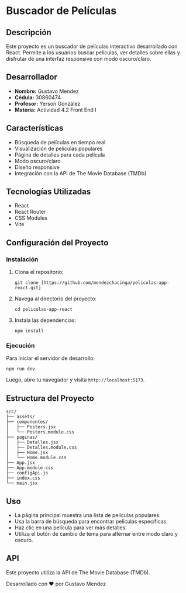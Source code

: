 # Buscador de Películas

## Descripción
Este proyecto es un buscador de películas interactivo desarrollado con React. Permite a los usuarios buscar películas, ver detalles sobre ellas y disfrutar de una interfaz responsive con modo oscuro/claro.

## Desarrollador
- **Nombre:** Gustavo Mendez
- **Cédula:** 30860474
- **Profesor:** Yerson González
- **Materia:** Actividad 4.2 Front End I

## Características
- Búsqueda de películas en tiempo real
- Visualización de películas populares
- Página de detalles para cada película
- Modo oscuro/claro
- Diseño responsive
- Integración con la API de The Movie Database (TMDb)

## Tecnologías Utilizadas
- React
- React Router
- CSS Modules
- Vite

## Configuración del Proyecto


### Instalación
1. Clona el repositorio:
   ```
   git clone [https://github.com/mendezchacinga/peliculas-app-react.git]
   ```
2. Navega al directorio del proyecto:
   ```
   cd peliculas-app-react
   ```
3. Instala las dependencias:
   ```
   npm install
   ```

### Ejecución
Para iniciar el servidor de desarrollo:
```
npm run dev
```
Luego, abre tu navegador y visita `http://localhost:5173`.

## Estructura del Proyecto
```
src/
├── assets/
├── componentes/
│   ├── Posters.jsx
│   └── Posters.module.css
├── paginas/
│   ├── Detalles.jsx
│   ├── Detalles.module.css
│   ├── Home.jsx
│   └── Home.module.css
├── App.jsx
├── App.module.css
├── configApi.js
├── index.css
└── main.jsx
```

## Uso
- La página principal muestra una lista de películas populares.
- Usa la barra de búsqueda para encontrar películas específicas.
- Haz clic en una película para ver más detalles.
- Utiliza el botón de cambio de tema para alternar entre modo claro y oscuro.

## API
Este proyecto utiliza la API de The Movie Database (TMDb).


Desarrollado con ❤️ por Gustavo Mendez